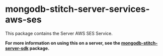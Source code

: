 # mongodb-stitch-server-services-aws-ses

This package contains the Server AWS SES Service.

**For more information on using this on a server, see the [mongodb-stitch-server-sdk](https://www.npmjs.com/package/mongodb-stitch-server-sdk) package.**